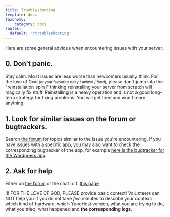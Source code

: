 ```yaml
---
title: Troubleshooting
template: docs
taxonomy:
    category: docs
routes:
  default: '/troubleshooting'
---
```


Here are some general advices when encountering issues with your server.

## 0. Don't panic.

Stay calm. Most issues are less worse than newcomers usually think. For the love of God <small>(or your favourite deity / animal / food)</small>, please don't jump into the "reinstallation spiral" thinking reinstalling your server from scratch will magically fix stuff. Reinstalling is a heavy operation and is not a good long-term strategy for fixing problems. You will get tired and won't learn anything.

## 1. Look for similar issues on the forum or bugtrackers.

Search [the forum](https://forum.yunohost.org) for topics similar to the issue you're encountering. If you have issues with a specific app, you may also want to check the corresponding bugtracker of the app, for example [here is the bugtracker for the Wordpress app](https://github.com/YunoHost-Apps/wordpress_ynh/issues).

## 2. Ask for help

Either on [the forum](https://forum.yunohost.org) or the chat: c.f. [this page](/help)

!!! FOR THE LOVE OF GOD, PLEASE provide basic context! Volunteers can NOT help you if you do not take *five* minutes to describe your context: which kind of hardware, which YunoHost version, what you are trying to do, what you tried, what happened and **the corresponding logs**.


